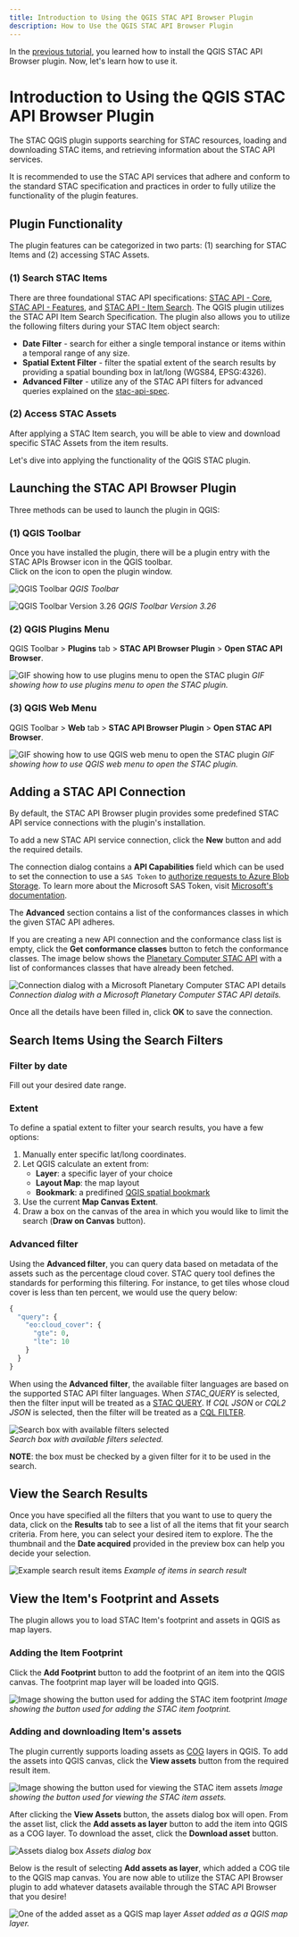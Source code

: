 ```yaml
---
title: Introduction to Using the QGIS STAC API Browser Plugin
description: How to Use the QGIS STAC API Browser Plugin
---
```

In the [previous tutorial](1-install-stac-api-browser-qgis-plugin.md), you learned how to install the QGIS STAC API Browser plugin. Now, let's learn how to use it.

# Introduction to Using the QGIS STAC API Browser Plugin

The STAC QGIS plugin supports searching for STAC resources, loading and downloading STAC items, and 
retrieving information about the STAC API services.

It is recommended to use the STAC API services that adhere and conform to the standard STAC specification and practices in order to fully utilize the functionality of the plugin features.

## Plugin Functionality

The plugin features can be categorized in two parts: (1) searching for STAC Items and (2) accessing STAC Assets.

### (1) Search STAC Items

There are three foundational STAC API specifications: [STAC API - Core](https://github.com/radiantearth/stac-api-spec/tree/main/core), [STAC API - Features](https://github.com/radiantearth/stac-api-spec/tree/main/ogcapi-features), and [STAC API - Item Search](https://github.com/radiantearth/stac-api-spec/tree/main/item-search).
The QGIS plugin utilizes the STAC API Item Search Specification. The plugin also allows you to utilize the following filters during your STAC Item object search:

- **Date Filter** - search for either a single temporal instance or items within a temporal range of any size.
- **Spatial Extent Filter** - filter the spatial extent of the search results by providing a spatial bounding box in lat/long (WGS84, EPSG:4326).
- **Advanced Filter** - utilize any of the STAC API filters for advanced queries explained on the [stac-api-spec](https://github.com/radiantearth/stac-api-spec/tree/master/fragments/filter).

### (2) Access STAC Assets

After applying a STAC Item search, you will be able to view and download specific STAC Assets from the item results.

Let's dive into applying the functionality of the QGIS STAC plugin.

## Launching the STAC API Browser Plugin

Three methods can be used to launch the plugin in QGIS:

### (1) QGIS Toolbar

Once you have installed the plugin, there will be a plugin entry with the STAC APIs Browser icon in the QGIS toolbar.  
Click on the icon to open the plugin window.

![QGIS Toolbar](/public/qgis-images/toolbar.png)
_QGIS Toolbar_

![QGIS Toolbar Version 3.26](/public/qgis-images/toolbar2.png)
_QGIS Toolbar Version 3.26_

### (2) QGIS Plugins Menu

QGIS Toolbar > **Plugins** tab > **STAC API Browser Plugin** > **Open STAC API Browser**.

![GIF showing how to use plugins menu to open the STAC plugin](/public/qgis-images/plugin_menu.gif)
_GIF showing how to use plugins menu to open the STAC plugin._

### (3) QGIS Web Menu

QGIS Toolbar > **Web** tab > **STAC API Browser Plugin** > **Open STAC API Browser**.

![GIF showing how to use QGIS web menu to open the STAC plugin](/public/qgis-images/web_menu.gif)
_GIF showing how to use QGIS web menu to open the STAC plugin._

## Adding a STAC API Connection

By default, the STAC API Browser plugin provides some predefined STAC API service connections with the plugin's installation.

To add a new STAC API service connection, click the **New** button and add the required details.

The connection dialog contains a **API Capabilities** field which can be used to set the connection to use
a `SAS Token` to [authorize requests to Azure Blob Storage](https://planetarycomputer.microsoft.com/docs/concepts/sas/).
To learn more about the Microsoft SAS Token, visit [Microsoft's documentation](https://planetarycomputer.microsoft.com/docs/concepts/sas/).

The **Advanced** section contains a list of the conformances classes in which the given STAC API adheres.

If you are creating a new API connection and the conformance class list is empty, click the **Get conformance classes** button to fetch the conformance
classes. The image below shows the [Planetary Computer STAC API](https://planetarycomputer.microsoft.com/api/stac/v1)
with a list of conformances classes that have already been fetched.

![Connection dialog with a Microsoft Planetary Computer STAC API details](/public/qgis-images/add_stac_api_connection.png)
_Connection dialog with a Microsoft Planetary Computer STAC API details._

Once all the details have been filled in, click **OK** to save the connection.

## Search Items Using the Search Filters

### Filter by date

Fill out your desired date range.

### Extent

To define a spatial extent to filter your search results, you have a few options:

1. Manually enter specific lat/long coordinates.
2. Let QGIS calculate an extent from:
    - **Layer**: a specific layer of your choice
    - **Layout Map**: the map layout
    - **Bookmark**: a predifined [QGIS spatial bookmark](https://docs.qgis.org/2.14/en/docs/user_manual/introduction/general_tools.html#spatial-bookmarks)
3. Use the current **Map Canvas Extent**.
4. Draw a box on the canvas of the area in which you would like to limit the search (**Draw on Canvas** button).

### Advanced filter

Using the **Advanced filter**, you can query data based on metadata of the assets such as the percentage cloud cover. STAC query tool defines the standards for performing this filtering. For instance, to get tiles whose cloud cover is less than ten percent, we would use the query below:

```python
{
  "query": {
    "eo:cloud_cover": {
      "gte": 0,
      "lte": 10
    }
  }
}
```

When using the **Advanced filter**, the available filter languages are based on the supported STAC API filter languages. When *STAC_QUERY* is selected, then the filter input will be treated as a [STAC QUERY](https://github.com/radiantearth/stac-api-spec/tree/master/fragments/query). If *CQL JSON* or *CQL2 JSON* is selected, then the filter will be treated as a [CQL FILTER](https://github.com/radiantearth/stac-api-spec/tree/master/fragments/filter).

![Search box with available filters selected](/public/qgis-images/available_filters_planetary.png)  
_Search box with available filters selected._

**NOTE**: the box must be checked by a given filter for it to be used in the search.

## View the Search Results

Once you have specified all the filters that you want to use to query the data, click on the **Results** tab to see a list of all the items that fit your search criteria. From here, you can select your desired item to explore. The the thumbnail and the **Date acquired** provided in the preview box can help you decide your selection.

![Example search result items](/public/qgis-images/search_results_planetary.png)
_Example of items in search result_

## View the Item's Footprint and Assets

The plugin allows you to load STAC Item's footprint and assets in QGIS as map layers.

### Adding the Item Footprint

Click the **Add Footprint** button to add the footprint of an item into the QGIS canvas.
The footprint map layer will be loaded into QGIS.

![Image showing the button used for adding the STAC item footprint](/public/qgis-images/add_footprint_planetary.png)
_Image showing the button used for adding the STAC item footprint._

### Adding and downloading Item's assets

The plugin currently supports loading assets as [COG](https://github.com/cogeotiff/cog-spec/blob/master/spec.md) layers in QGIS.
To add the assets into QGIS canvas, click the **View assets** button from the required result item.

![Image showing the button used for viewing the STAC item assets](/public/qgis-images/view_assets_planetary.png)
_Image showing the button used for viewing the STAC item assets._

After clicking the **View Assets** button, the assets dialog box will open. From the asset list, click the **Add assets as layer** button to add the item into QGIS as a COG layer. To download the asset, click the **Download asset** button.

![Assets dialog box](/public/qgis-images/assets_dialog.png)
_Assets dialog box_

Below is the result of selecting **Add assets as layer**, which added a COG tile to the QGIS map canvas. You are now able to utilize the STAC API Browser plugin to add whatever datasets available through the STAC API Browser that you desire!

![One of the added asset as a QGIS map layer](/public/qgis-images/added_asset_planetary.png)
_Asset added as a QGIS map layer._